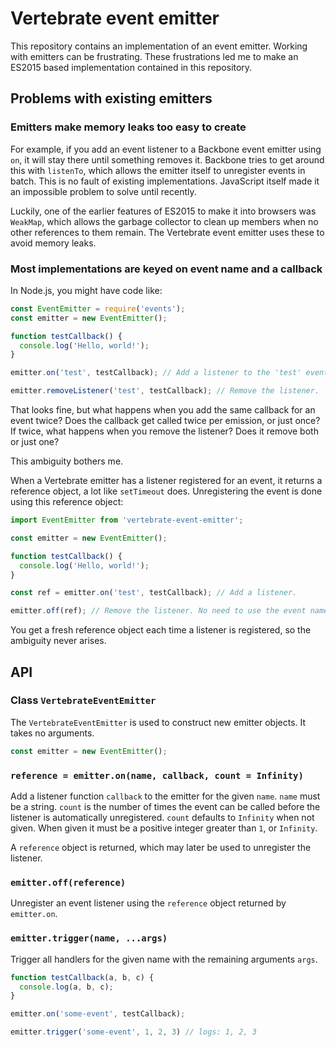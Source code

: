 # Vertebrate event emitter

This repository contains an implementation of an event emitter. Working with
emitters can be frustrating. These frustrations led me to make an ES2015 based
implementation contained in this repository.

## Problems with existing emitters

### Emitters make memory leaks too easy to create

For example, if you add an event listener to a Backbone event emitter using
`on`, it will stay there until something removes it. Backbone tries to get
around this with `listenTo`, which allows the emitter itself to unregister
events in batch. This is no fault of existing implementations. JavaScript itself
made it an impossible problem to solve until recently.

Luckily, one of the earlier features of ES2015 to make it into browsers was
`WeakMap`, which allows the garbage collector to clean up members when no other
references to them remain. The Vertebrate event emitter uses these to avoid
memory leaks.

### Most implementations are keyed on event name and a callback

In Node.js, you might have code like:

```javascript
const EventEmitter = require('events');
const emitter = new EventEmitter();

function testCallback() {
  console.log('Hello, world!');
}

emitter.on('test', testCallback); // Add a listener to the 'test' event.

emitter.removeListener('test', testCallback); // Remove the listener.
```

That looks fine, but what happens when you add the same callback for an event
twice? Does the callback get called twice per emission, or just once? If twice,
what happens when you remove the listener? Does it remove both or just one?

This ambiguity bothers me.

When a Vertebrate emitter has a listener registered for an event, it returns a
reference object, a lot like `setTimeout` does. Unregistering the event is done
using this reference object:

```javascript
import EventEmitter from 'vertebrate-event-emitter';

const emitter = new EventEmitter();

function testCallback() {
  console.log('Hello, world!');
}

const ref = emitter.on('test', testCallback); // Add a listener.

emitter.off(ref); // Remove the listener. No need to use the event name.
```

You get a fresh reference object each time a listener is registered, so the
ambiguity never arises.

## API

### Class `VertebrateEventEmitter`

The `VertebrateEventEmitter` is used to construct new emitter objects. It takes
no arguments.

```javascript
const emitter = new EventEmitter();
```

### `reference = emitter.on(name, callback, count = Infinity)`

Add a listener function `callback` to the emitter for the given `name`. `name`
must be a string. `count` is the number of times the event can be called before
the listener is automatically unregistered. `count` defaults to `Infinity` when
not given. When given it must be a positive integer greater than `1`, or
`Infinity`.

A `reference` object is returned, which may later be used to unregister the
listener.

### `emitter.off(reference)`

Unregister an event listener using the `reference` object returned by
`emitter.on`.

### `emitter.trigger(name, ...args)`

Trigger all handlers for the given name with the remaining arguments `args`.

```javascript
function testCallback(a, b, c) {
  console.log(a, b, c);
}

emitter.on('some-event', testCallback);

emitter.trigger('some-event', 1, 2, 3) // logs: 1, 2, 3
```
